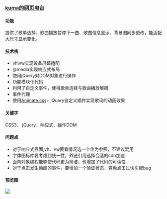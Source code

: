 ### [kuma的网页电台](https://f0rl.github.io/MusicRadio/)
#### 功能
提供了歌单选择、歌曲播放暂停下一曲、歌曲信息显示、背景图同步更改，能适配大尺寸显示变化。
#### 技术栈
- vh\vw实现设备屏幕适配
- @media实现响应式布局
- 使用jQuery对DOM对象进行操作
- 功能模块化代码
- 利用了自定义事件，使得歌单选择与歌曲播放解耦
- 事件代理
- 使用[Animate.css](https://daneden.github.io/animate.css/)+ jQuery自定义插件实现歌词的动画效果

#### 关键字
CSS3、 jQuery、响应式、操作DOM

#### 问题点
- 对于响应式界面,vh、vw要看情况选一个作为参照，不建议混用
- 字体图标库要考虑到统一性，外链引用选择合适的cdn加速
- 面向对象编程能够使代码更为简洁，也增加了代码的可读性
- 对于点击发生动画的事件，要增加一个验证状态，避免点击过快引起bug

#### 预览图
![](http://ww1.sinaimg.cn/large/90864b23gy1fw15qwakkvj218f0kxh01.jpg)